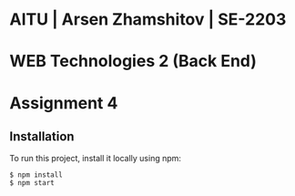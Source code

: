 # AITU | Arsen Zhamshitov | SE-2203
# WEB Technologies 2 (Back End)
# Assignment 4

## Installation
To run this project, install it locally using npm:

```
$ npm install
$ npm start
```